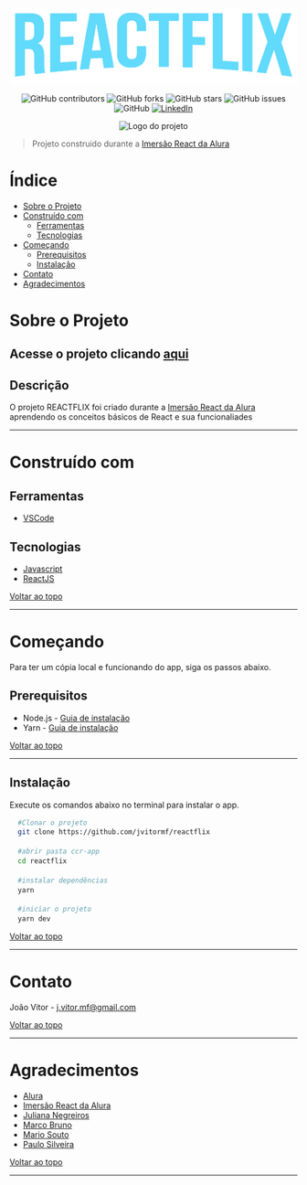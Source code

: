 <p align="center">
  <img alt="Logo do projeto" src="src/assets/img/logo120.png" />
</p>

<p align="center">
  <img alt="GitHub contributors" src="https://img.shields.io/github/contributors/jvitormf/reactflix?color=green">
  <img alt="GitHub forks" src="https://img.shields.io/github/forks/jvitormf/reactflix">
  <img alt="GitHub stars" src="https://img.shields.io/github/stars/jvitormf/reactflix">
  <img alt="GitHub issues" src="https://img.shields.io/github/issues/jvitormf/reactflix">
  <img alt="GitHub" src="https://img.shields.io/github/license/jvitormf/reactflix">
  <a href="https://www.linkedin.com/in/jvitormf/">
    <img alt="LinkedIn" src="https://img.shields.io/badge/-LinkedIn-black.svg?style=flat&logo=linkedin&colorB=555">
  </a>
</p>

<p align="center">
  <img alt="Logo do projeto" width="150px" src="https://www.alura.com.br/assets/img/imersoes/react/imersao-react-logo.1594044142.svg" />
</p>

> Projeto construido durante a [Imersão React da Alura](https://www.alura.com.br/imersao-react/)

<!-- TABLE OF CONTENTS -->
# Índice
* [Sobre o Projeto](#-sobre-o-projeto)
* [Construído com](#-construído-com)
  * [Ferramentas](#ferramentas)
  * [Tecnologias](#tecnologias)
* [Começando](#-começando)
  * [Prerequisitos](#-prerequisitos)
  * [Instalação](#-instalação)
* [Contato](#-contato)
* [Agradecimentos](#-agradecimentos)
<!-- * [Roadmap](#arrows_clockwise-roadmap) -->


<!-- ABOUT THE PROJECT -->
# Sobre o Projeto

## Acesse o projeto clicando [aqui](https://reactflix-delta-nine.vercel.app/)

## Descrição
O projeto REACTFLIX foi criado durante a [Imersão React da Alura](https://www.alura.com.br/imersao-react/) aprendendo os conceitos básicos de React e sua funcionaliades
***

# Construído com
  ## Ferramentas
  * [VSCode](https://code.visualstudio.com/)

  ## Tecnologias
  * [Javascript](https://developer.mozilla.org/pt-BR/docs/Web/JavaScript)
  * [ReactJS](https://pt-br.reactjs.org/)

  [Voltar ao topo](#-índice)
  ***

  <!-- GETTING STARTED -->
# Começando

Para ter um cópia local e funcionando do app, siga os passos abaixo.

## Prerequisitos

* Node.js - [Guia de instalação](https://nodejs.org/en/download/package-manager/)
* Yarn - [Guia de instalação](https://classic.yarnpkg.com/en/docs/install/#windows-stable)

[Voltar ao topo](#-índice)
***

## Instalação
Execute os comandos abaixo no terminal para instalar o app.
  ```sh
    #Clonar o projeto
    git clone https://github.com/jvitormf/reactflix

    #abrir pasta ccr-app
    cd reactflix

    #instalar dependências
    yarn

    #iniciar o projeto
    yarn dev
   ```

[Voltar ao topo](#-índice)
***

<!-- CONTACT -->
# Contato

João Vitor - <j.vitor.mf@gmail.com>

[Voltar ao topo](#-índice)
***


<!-- ACKNOWLEDGEMENTS -->
# Agradecimentos

* [Alura](https://www.alura.com.br)
* [Imersão React da Alura](https://www.alura.com.br/imersao-react/)
* [Juliana Negreiros](https://www.linkedin.com/in/juliananegreiros/)
* [Marco Bruno](https://www.linkedin.com/in/marcobrunobr/)
* [Mario Souto](https://www.linkedin.com/in/omariosouto/)
* [Paulo Silveira](https://www.linkedin.com/in/paulosilveira)


[Voltar ao topo](#-índice)
***

